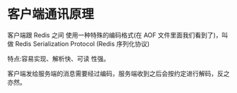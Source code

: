 # 客户端通讯原理

客户端跟 Redis 之间 使用一种特殊的编码格式(在 AOF 文件里面我们看到了)，叫 做 Redis Serialization Protocol (Redis 序列化协议)

特点:容易实现、解析快、可读 性强。

客户端发给服务端的消息需要经过编码，服务端收到之后会按约定进行解码，反之亦然。

